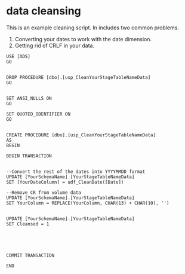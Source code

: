 # data cleansing

This is an example cleaning script. In includes two common problems.

1. Converting your dates to work with the date dimension.
2. Getting rid of CRLF in your data.

```text
USE [ODS]
GO


DROP PROCEDURE [dbo].[usp_CleanYourStageTableNameData]
GO


SET ANSI_NULLS ON
GO

SET QUOTED_IDENTIFIER ON
GO


CREATE PROCEDURE [dbo].[usp_CleanYourStageTableNameData] 
AS
BEGIN

BEGIN TRANSACTION


--Convert the rest of the dates into YYYYMMDD format
UPDATE [YourSchemaName].[YourStageTableNameData]
SET [YourDateColumn] = udf_CleanDate([Date])

--Remove CR from volume data
UPDATE [YourSchemaName].[YourStageTableNameData]
SET YourColumn = REPLACE(YourColumn, CHAR(13) + CHAR(10), '')


UPDATE [YourSchemaName].[YourStageTableNameData]
SET Cleansed = 1





COMMIT TRANSACTION

END

```

